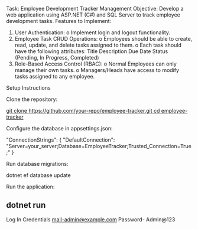 Task: Employee Development Tracker Management
Objective:
Develop a web application using ASP.NET (C#) and SQL Server to track employee development tasks.
Features to Implement:
1.	User Authentication:
o	Implement login and logout functionality.
2.	Employee Task CRUD Operations:
o	Employees should be able to create, read, update, and delete tasks assigned to them.
o	Each task should have the following attributes:
	Title
	Description
	Due Date
	Status (Pending, In Progress, Completed)
3.	Role-Based Access Control (RBAC):
o	Normal Employees can only manage their own tasks.
o	Managers/Heads have access to modify tasks assigned to any employee.


Setup Instructions

Clone the repository:

[git clone https://github.com/your-repo/employee-tracker.git
cd employee-tracker](https://github.com/Chikalesakshi/NewRepo.git)

Configure the database in appsettings.json:

"ConnectionStrings": {
   "DefaultConnection": "Server=your_server;Database=EmployeeTracker;Trusted_Connection=True;"
}

Run database migrations:

dotnet ef database update

Run the application:

dotnet run
-------------------------------------------
Log In Credentials
mail-admin@example.com
Password- Admin@123

